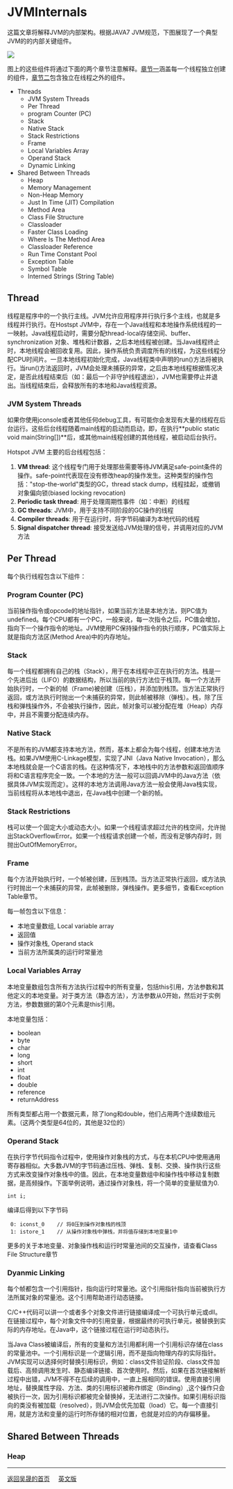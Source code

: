 # JVMInternals

这篇文章将解释JVM的内部架构。根据JAVA7 JVM规范，下图展现了一个典型JVM的的内部关键组件。

<img src="http://blog.jamesdbloom.com/images_2013_11_17_17_56/JVM_Internal_Architecture.png"/>

图上的这些组件将通过下面的两个章节注意解释。[章节一](#Thread)涵盖每一个线程独立创建的组件，[章节二]()包含独立在线程之外的组件。

- Threads
  - JVM System Threads
  - Per Thread
  - program Counter (PC)
  - Stack
  - Native Stack
  - Stack Restrictions
  - Frame
  - Local Variables Array
  - Operand Stack
  - Dynamic Linking
- Shared Between Threads
  - Heap
  - Memory Management
  - Non-Heap Memory
  - Just In Time (JIT) Compilation
  - Method Area
  - Class File Structure
  - Classloader
  - Faster Class Loading
  - Where Is The Method Area
  - Classloader Reference
  - Run Time Constant Pool
  - Exception Table
  - Symbol Table
  - Interned Strings (String Table)

## Thread
线程是程序中的一个执行主线。JVM允许应用程序并行执行多个主线，也就是多线程并行执行。在Hostspt JVM中，存在一个Java线程和本地操作系统线程的一一映射。Java线程启动时，需要分配thread-local存储空间、buffer、synchronization 对象、堆栈和计数器，之后本地线程被创建。当Java线程终止时，本地线程会被回收复用。因此，操作系统负责调度所有的线程，为这些线程分配CPU时间片。一旦本地线程初始化完成，Java线程类中声明的run()方法将被执行。当run()方法返回时，JVM会处理未捕获的异常，之后由本地线程根据情况决定，是否此线程结束后（如：最后一个非守护线程退出），JVM也需要停止并退出。当线程结束后，会释放所有的本地和Java线程资源。

### JVM System Threads
如果你使用jconsole或者其他任何debug工具，有可能你会发现有大量的线程在后台运行。这些后台线程随着main线程的启动而启动，即，在执行**public static void main(String[])**后，或其他main线程创建的其他线程，被启动后台执行。

Hotspot JVM 主要的后台线程包括：

1. **VM thread**: 这个线程专门用于处理那些需要等待JVM满足safe-point条件的操作。safe-point代表现在没有修改heap的操作发生。这种类型的操作包括："stop-the-world"类型的GC，thread stack dump，线程挂起，或撤销对象偏向锁(biased locking revocation)
1. **Periodic task thread**: 用于处理周期性事件（如：中断）的线程
1. **GC threads**: JVM中，用于支持不同阶段的GC操作的线程
1. **Compiler threads**: 用于在运行时，将字节码编译为本地代码的线程
1. **Signal dispatcher thread**: 接受发送给JVM处理的信号，并调用对应的JVM方法

## Per Thread
每个执行线程包含以下组件：

### Program Counter (PC)
当前操作指令或opcode的地址指针，如果当前方法是本地方法，则PC值为undefined。每个CPU都有一个PC，一般来说，每一次指令之后，PC值会增加，指向下一个操作指令的地址。JVM使用PC保持操作指令的执行顺序，PC值实际上就是指向方法区(Method Area)中的内存地址。

### Stack
每一个线程都拥有自己的栈（Stack），用于在本线程中正在执行的方法。栈是一个先进后出（LIFO）的数据结构，所以当前的执行方法位于栈顶。每一个方法开始执行时，一个新的帧（Frame)被创建（压栈），并添加到栈顶。当方法正常执行返回，或方法执行时抛出一个未捕获的异常，则此帧被移除（弹栈）。栈，除了压栈和弹栈操作外，不会被执行操作，因此，帧对象可以被分配在堆（Heap）内存中，并且不需要分配连续内存。

### Native Stack
不是所有的JVM都支持本地方法，然而，基本上都会为每个线程，创建本地方法栈。如果JVM使用C-Linkage模型，实现了JNI（Java Native Invocation），那么本地栈就会是一个C语言的栈。在这种情况下，本地栈中的方法参数和返回值顺序将和C语言程序完全一致。一个本地的方法一般可以回调JVM中的Java方法（依据具体JVM实现而定）。这样的本地方法调用Java方法一般会使用Java栈实现，当前线程将从本地栈中退出，在Java栈中创建一个新的帧。

### Stack Restrictions
栈可以使一个固定大小或动态大小。如果一个线程请求超过允许的栈空间，允许抛出StackOverflowError。如果一个线程请求创建一个帧，而没有足够内存时，则抛出OutOfMemoryError。

### Frame
每个方法开始执行时，一个帧被创建，压到栈顶。当方法正常执行返回，或方法执行时抛出一个未捕获的异常，此帧被删除，弹栈操作。更多细节，查看Exception Table章节。

每一帧包含以下信息：
- 本地变量数组, Local variable array
- 返回值
- 操作对象栈, Operand stack
- 当前方法所属类的运行时常量池

### Local Variables Array
本地变量数组包含所有方法执行过程中的所有变量，包括this引用，方法参数和其他定义的本地变量。对于类方法（静态方法），方法参数从0开始，然后对于实例方法，参数数据的第0个元素是this引用。

本地变量包括：
- boolean
- byte
- char
- long
- short
- int
- float
- double
- reference
- returnAddress

所有类型都占用一个数据元素，除了long和double，他们占用两个连续数组元素。（这两个类型是64位的，其他是32位的）

### Operand Stack
在执行字节代码指令过程中，使用操作对象栈的方式，与在本机CPU中使用通用寄存器相似。大多数JVM的字节码通过压栈、弹栈、复制、交换、操作执行这些方式来改变操作对象栈中的值。因此，在本地变量数组中和操作栈中移动复制数据，是高频操作。下面举例说明，通过操作对象栈，将一个简单的变量赋值为0.

```
int i;
```

编译后得到以下字节码
```
 0:	iconst_0	// 将0压到操作对象栈的栈顶
 1:	istore_1	// 从操作对象栈中弹栈，并将值存储到本地变量1中
```

更多的关于本地变量、对象操作栈和运行时常量池间的交互操作，请查看Class File Structure章节

### Dyanmic Linking
每个帧都包含一个引用指针，指向运行时常量池。这个引用指针指向当前被执行方法所属对象的常量池。这个引用帮助进行动态链接。

C/C++代码可以讲一个或者多个对象文件进行链接编译成一个可执行单元或dll。在链接过程中，每个对象文件中的引用变量，根据最终的可执行单元，被替换到实际的内存地址。在Java中，这个链接过程在运行时动态执行。

当Java Class被编译后，所有的变量和方法引用都利用一个引用标识存储在class的常量池中。一个引用标识是一个逻辑引用，而不是指向物理内存的实际指针。JVM实现可以选择何时替换引用标识，例如：class文件验证阶段、class文件加载后、高频调用发生时、静态编译链接、首次使用时。然后，如果在首次链接解析过程中出错，JVM不得不在后续的调用中，一直上报相同的错误。使用直接引用地址，替换属性字段、方法、类的引用标识被称作绑定（Binding）,这个操作只会被执行一次，因为引用标识都被完全替换掉，无法进行二次操作。如果引用标识指向的类没有被加载（resolved），则JVM会优先加载（load）它。每一个直接引用，就是方法和变量的运行时所存储的相对位置，也就是对应的内存偏移量。

## Shared Between Threads

### Heap

___
[返回吴晟的首页](https://wu-sheng.github.io/me/)&nbsp;&nbsp;&nbsp;&nbsp;&nbsp;[英文版](http://blog.jamesdbloom.com/JVMInternals.html)
